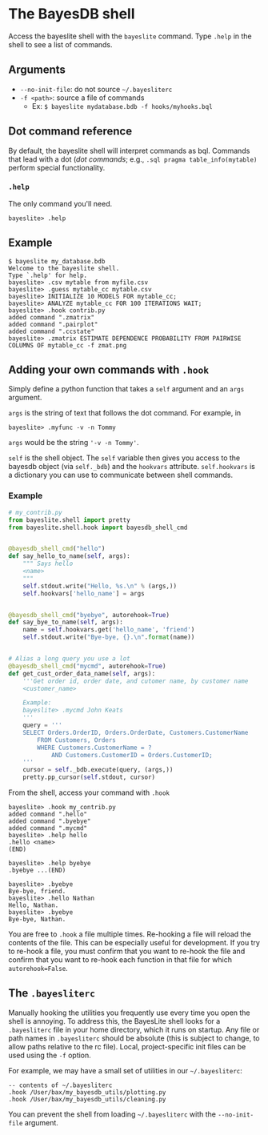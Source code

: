 # The BayesDB shell

Access the bayeslite shell with the `bayeslite` command. Type `.help`
in the shell to see a list of commands.

## Arguments
- `--no-init-file`: do not source `~/.bayesliterc`
- `-f <path>`: source a file of commands
    + Ex: `$ bayeslite mydatabase.bdb -f hooks/myhooks.bql` 


## Dot command reference
By default, the bayeslite shell will interpret commands as bql. Commands that
lead with a dot (*dot commands*; e.g., `.sql pragma table_info(mytable)`
perform special functionality.

### `.help`
The only command you'll need.

    bayeslite> .help

## Example

```
$ bayeslite my_database.bdb
Welcome to the bayeslite shell.
Type `.help' for help.
bayeslite> .csv mytable from myfile.csv
bayeslite> .guess mytable_cc mytable.csv
bayeslite> INITIALIZE 10 MODELS FOR mytable_cc;
bayeslite> ANALYZE mytable_cc FOR 100 ITERATIONS WAIT;
bayeslite> .hook contrib.py
added command ".zmatrix"
added command ".pairplot"
added command ".ccstate"
bayeslite> .zmatrix ESTIMATE DEPENDENCE PROBABILITY FROM PAIRWISE COLUMNS OF mytable_cc -f zmat.png
```

## Adding your own commands with `.hook`

Simply define a python function that takes a `self` argument and an `args`
argument. 

`args` is the string of text that follows the dot command. For
example, in

    bayeslite> .myfunc -v -n Tommy

`args` would be the string `'-v -n Tommy'`.

`self` is the shell object. The
`self` variable then gives you access to the bayesdb object (via `self._bdb`)
and the `hookvars` attribute. `self.hookvars` is a dictionary you can use to
communicate between shell commands.

### Example

```python
# my_contrib.py
from bayeslite.shell import pretty
from bayeslite.shell.hook import bayesdb_shell_cmd


@bayesdb_shell_cmd("hello")
def say_hello_to_name(self, args):
    """ Says hello
    <name>
    """
    self.stdout.write("Hello, %s.\n" % (args,))
    self.hookvars['hello_name'] = args


@bayesdb_shell_cmd("byebye", autorehook=True)
def say_bye_to_name(self, args):
    name = self.hookvars.get('hello_name', 'friend')
    self.stdout.write("Bye-bye, {}.\n".format(name))


# Alias a long query you use a lot
@bayesdb_shell_cmd("mycmd", autorehook=True)
def get_cust_order_data_name(self, args):
    '''Get order id, order date, and cutomer name, by customer name
    <customer_name>

    Example:
    bayeslite> .mycmd John Keats
    '''
    query = '''
    SELECT Orders.OrderID, Orders.OrderDate, Customers.CustomerName
        FROM Customers, Orders
        WHERE Customers.CustomerName = ?
            AND Customers.CustomerID = Orders.CustomerID;
    '''
    cursor = self._bdb.execute(query, (args,))
    pretty.pp_cursor(self.stdout, cursor)

```

From the shell, access your command with `.hook`
```
bayeslite> .hook my_contrib.py
added command ".hello"
added command ".byebye"
added command ".mycmd"
bayeslite> .help hello
.hello <name>
(END)

bayeslite> .help byebye
.byebye ...(END)

bayeslite> .byebye
Bye-bye, friend.
bayeslite> .hello Nathan
Hello, Nathan.
bayeslite> .byebye
Bye-bye, Nathan.
```

You are free to `.hook` a file multiple times. Re-hooking a file will reload the contents of the file. This can be especially useful for development. If you try to re-hook a file, you must confirm that you want to re-hook the file and confirm that you want to re-hook each function in that file for which `autorehook=False`.

## The `.bayesliterc`
Manually hooking the utilities you frequently use every time you open the shell is annoying. To address this, the BayesLite shell looks for a `.bayesliterc` file in your home directory, which it runs on startup. Any file or path names in `.bayesliterc` should be absolute (this is subject to change, to allow paths relative to the rc file). Local, project-specific init files can be used using the `-f` option. 

For example, we may have a small set of utilities in our `~/.bayesliterc`:

```
-- contents of ~/.bayesliterc
.hook /User/bax/my_bayesdb_utils/plotting.py
.hook /User/bax/my_bayesdb_utils/cleaning.py
```

You can prevent the shell from loading `~/.bayesliterc` with the `--no-init-file` argument.

